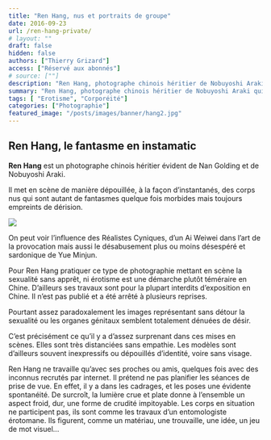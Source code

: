 ```yaml
---
title: "Ren Hang, nus et portraits de groupe"
date: 2016-09-23
url: /ren-hang-private/
# layout: ""
draft: false
hidden: false
authors: ["Thierry Grizard"]
access: ["Réservé aux abonnés"]
# source: [""]
description: "Ren Hang, photographe chinois héritier de Nobuyoshi Araki qui met en scène des instantanés de corps nus qui sont autant de phantasmes plein de dérision"
summary: "Ren Hang, photographe chinois héritier de Nobuyoshi Araki qui met en scène des instantanés de corps nus qui sont autant de phantasmes plein de dérision"
tags: [ "Erotisme", "Corporéité"]
categories: ["Photographie"]
featured_image: "/posts/images/banner/hang2.jpg"
---
```

## Ren Hang, le fantasme en instamatic

**Ren Hang** est un photographe chinois héritier évident de Nan Golding et de Nobuyoshi Araki.

Il met en scène de manière dépouillée, à la façon d’instantanés, des corps nus qui sont autant de fantasmes quelque fois morbides mais toujours empreints de dérision.

![](/posts/images/hang/000009_773.jpg)

On peut voir l’influence des Réalistes Cyniques, d’un Ai Weiwei dans l’art de la provocation mais aussi le désabusement plus ou moins désespéré et sardonique de Yue Minjun.

Pour Ren Hang pratiquer ce type de photographie mettant en scène la sexualité sans apprêt, ni érotisme est une démarche plutôt téméraire en Chine. D’ailleurs ses travaux sont pour la plupart interdits d’exposition en Chine. Il n’est pas publié et a été arrêté à plusieurs reprises.

Pourtant assez paradoxalement les images représentant sans détour la sexualité ou les organes génitaux semblent totalement dénuées de désir.

C’est précisément ce qu’il y a d’assez surprenant dans ces mises en scènes. Elles sont très distanciées sans empathie. Les modèles sont d’ailleurs souvent inexpressifs ou dépouillés d’identité, voire sans visage.

Ren Hang ne travaille qu’avec ses proches ou amis, quelques fois avec des inconnus recrutés par internet. Il prétend ne pas planifier les séances de prise de vue. En effet, il y a dans les cadrages, et les poses une évidente spontanéité. De surcroît, la lumière crue et plate donne à l’ensemble un aspect froid, dur, une forme de crudité impitoyable. Les corps en situation ne participent pas, ils sont comme les travaux d’un entomologiste érotomane. Ils figurent, comme un matériau, une trouvaille, une idée, un jeu de mot visuel...